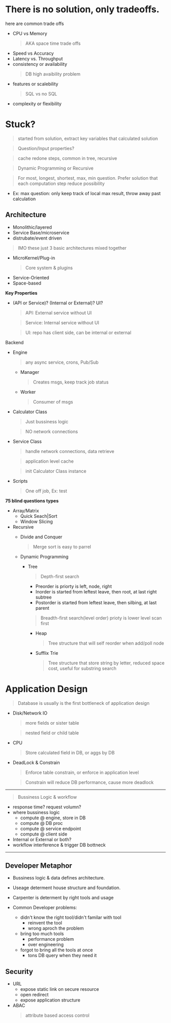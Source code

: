 # There is no solution, only tradeoffs.

here are common trade offs
- CPU vs Memory
  > AKA space time trade offs
- Speed vs Accuracy
- Latency vs. Throughput
- consistency or availability
  > DB high avaibility problem
- features or scalebility
  > SQL vs no SQL
- complexity or flexibility

# Stuck?
> started from solution, extract key variables that calculated solution

> Question/Input properties?

> cache redone steps, common in tree, recursive

> Dynamic Programming or Recursive

> For most, longest, shortest, max, min question. Prefer solution that each computation step reduce possibility

  - Ex: max question: only keep track of local max result, throw away past calculation

## Architecture
- Monolithic/layered
- Service Base/microservice
- distrubate/event driven

> IMO these just 3 basic architectures mixed together
- MicroKernel/Plug-in
  > Core system & plugins
- Service-Oriented
- Space-based

**Key Properties**
- (API or Service)? (Internal or External)? UI? 
  > API: External service without UI

  > Service: Internal service without UI

  > UI: repo has client side, can be internal or external

Backend
- Engine
  > any async service, crons, Pub/Sub
  - Manager
    > Creates msgs, keep track job status 
  - Worker
    > Consumer of msgs

- Calculator Class
  > Just bussiness logic

  > NO network connections
- Service Class 
  > handle network connections, data retrieve

  > application level cache
  
  > init Calculator Class instance
- Scripts
  > One off job, Ex: test  

**75 blind questions types**

- Array/Matrix
  - Quick Seach|Sort
  - Window Slicing
- Recursive
  - Divide and Conquer
    > Merge sort is easy to parrel

  - Dynamic Programming
    - Tree
      > Depth-first search
        - Preorder is priorty is left, node, right
        - Inorder is started from leftest leave, then root, at last right subtree
        - Postorder is started from leftest leave, then silbing, at last parent

      > Breadth-first search(level order) prioty is lower level scan first
      - Heap
        > Tree structure that will self reorder when add/poll node
      - Sufflix Trie
        > Tree structure that store string by letter, reduced space cost, useful for substring search

# Application Design
> Database is usually is the first bottleneck of application design
- Disk/Network IO
  > more fields or sister table

  > nested field or child table
- CPU
  > Store calculated field in DB, or aggs by DB
- DeadLock & Constrain
  > Enforce table constrain, or enforce in application level

  > Constrain will reduce DB performance, cause more deadlock
---
> Bussiness Logic & workflow
  - response time? request volumn?
  - where bussiness logic
    - compute @ engine, store in DB
    - compute @ DB proc
    - compute @ service endpoint
    - compute @ client side
  - Internal or External or both?
  - workflow interference & trigger DB bottneck

---
## Developer Metaphor
- Bussiness logic & data defines architecture.
- Useage determent house structure and foundation.

- Carpenter is determent by right tools and usage
- Common Developer problems:
  - didn't know the right tool/didn't familar with tool
    - reinvent the tool
    - wrong aproch the problem
  - bring too much tools
    - performance problem
    - over engineering
  - forgot to bring all the tools at once
    - tons DB query when they need it

## Security
- URL
  - expose static link on secure resource
  - open redirect
  - expose application structure
- ABAC
  > attribute based access control